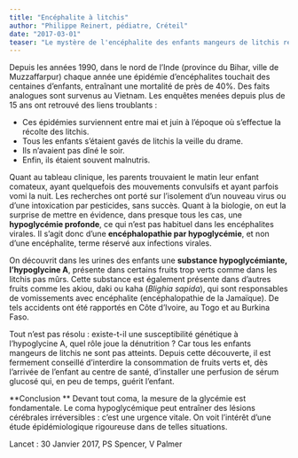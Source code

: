 ```yaml
---
title: "Encéphalite à litchis"
author: "Philippe Reinert, pédiatre, Créteil"
date: "2017-03-01"
teaser: "Le mystère de l'encéphalite des enfants mangeurs de litchis résolu..."
---
```


Depuis les années 1990, dans le nord de l’Inde (province du Bihar, ville de Muzzaffarpur) chaque année une épidémie d’encéphalites touchait des centaines d’enfants, entraînant une mortalité de près de 40%.
Des faits analogues sont survenus au Vietnam.
Les enquêtes menées depuis plus de 15 ans ont retrouvé des liens troublants :
- Ces épidémies surviennent entre mai et juin à l’époque où s’effectue la récolte des litchis.
- Tous les enfants s’étaient gavés de litchis la veille du drame.
- Ils n’avaient pas dîné le soir.
- Enfin, ils étaient souvent malnutris.

Quant au tableau clinique, les parents trouvaient le matin leur enfant comateux, ayant quelquefois des mouvements convulsifs et ayant parfois vomi la nuit.
Les recherches ont porté sur l’isolement d’un nouveau virus ou d’une intoxication par pesticides, sans succès.
Quant à la biologie, on eut la surprise de mettre en évidence, dans presque tous les cas,  une **hypoglycémie profonde**, ce qui n’est pas habituel dans les encéphalites virales.
Il s’agit donc d’une **encéphalopathie par hypoglycémie**, et non d’une encéphalite, terme réservé aux infections virales.

On découvrit dans les urines des enfants une **substance hypoglycémiante, l’hypoglycine A**,  présente dans certains fruits trop verts comme dans les litchis pas mûrs. Cette substance est également présente dans d’autres fruits comme les akiou, daki ou kaha (*Blighia sapida*), qui sont responsables de vomissements avec encéphalite (encéphalopathie de la Jamaïque). De tels accidents ont été rapportés en Côte d’Ivoire, au Togo et au Burkina Faso.

Tout n’est pas résolu : existe-t-il une susceptibilité génétique à l’hypoglycine A, quel rôle joue la dénutrition ? Car tous les enfants mangeurs de litchis ne sont pas atteints.
Depuis cette découverte, il est fermement conseillé d’interdire la consommation de fruits verts et, dès l’arrivée de l’enfant au centre de santé, d’installer une perfusion de sérum glucosé qui, en peu de temps, guérit l’enfant.

**Conclusion **
Devant tout coma, la mesure de la glycémie est fondamentale.
Le coma hypoglycémique peut entraîner des lésions cérébrales irréversibles : c’est une urgence vitale.
On voit l’intérêt d’une étude épidémiologique rigoureuse dans de telles situations.

Lancet : 30 Janvier 2017,  PS Spencer, V Palmer